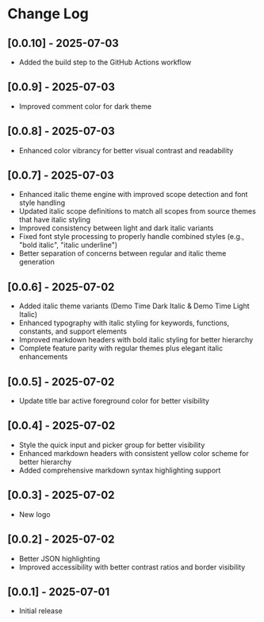 # Change Log

## [0.0.10] - 2025-07-03

- Added the build step to the GitHub Actions workflow

## [0.0.9] - 2025-07-03

- Improved comment color for dark theme

## [0.0.8] - 2025-07-03

- Enhanced color vibrancy for better visual contrast and readability

## [0.0.7] - 2025-07-03

- Enhanced italic theme engine with improved scope detection and font style handling
- Updated italic scope definitions to match all scopes from source themes that have italic styling
- Improved consistency between light and dark italic variants
- Fixed font style processing to properly handle combined styles (e.g., "bold italic", "italic underline")
- Better separation of concerns between regular and italic theme generation

## [0.0.6] - 2025-07-02

- Added italic theme variants (Demo Time Dark Italic & Demo Time Light Italic)
- Enhanced typography with italic styling for keywords, functions, constants, and support elements
- Improved markdown headers with bold italic styling for better hierarchy
- Complete feature parity with regular themes plus elegant italic enhancements

## [0.0.5] - 2025-07-02

- Update title bar active foreground color for better visibility

## [0.0.4] - 2025-07-02

- Style the quick input and picker group for better visibility
- Enhanced markdown headers with consistent yellow color scheme for better hierarchy
- Added comprehensive markdown syntax highlighting support

## [0.0.3] - 2025-07-02

- New logo

## [0.0.2] - 2025-07-02

- Better JSON highlighting
- Improved accessibility with better contrast ratios and border visibility

## [0.0.1] - 2025-07-01

- Initial release
